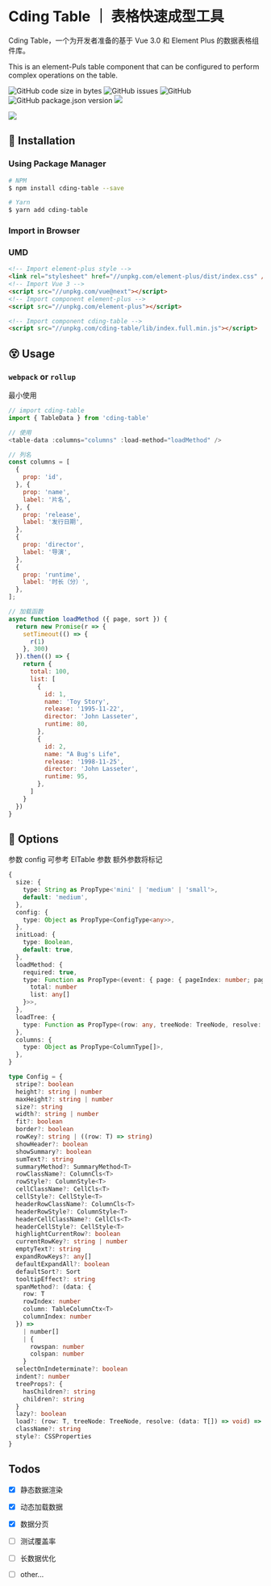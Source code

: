 # Cding Table ｜ 表格快速成型工具

Cding Table，一个为开发者准备的基于 Vue 3.0 和 Element Plus 的数据表格组件库。

This is an element-Puls table component that can be configured to perform complex operations on the table.

<p>
    <img alt="GitHub code size in bytes" src="https://img.shields.io/github/languages/code-size/notbucai/cding-table">
    <img alt="GitHub issues" src="https://img.shields.io/github/issues/notbucai/cding-table">
    <img alt="GitHub" src="https://img.shields.io/github/license/notbucai/cding-table">
    <img alt="GitHub package.json version" src="https://img.shields.io/github/package-json/v/notbucai/cding-table">
    <a href="https://codecov.io/gh/notbucai/cding-table">
      <img src="https://codecov.io/gh/notbucai/cding-table/branch/main/graph/badge.svg?token=CIOEV3QL1G"/>
    </a>
</p>

<!-- ![./website/assets/images/home-pic.png](./website/assets/images/home-pic.png) -->
<img src="./website/assets/images/home-pic.png" style="max-width: 680px;"/>

## 🤪 Installation

### Using Package Manager 
```bash
# NPM
$ npm install cding-table --save

# Yarn
$ yarn add cding-table
```
### Import in Browser
### UMD
```html
<!-- Import element-plus style -->
<link rel="stylesheet" href="//unpkg.com/element-plus/dist/index.css" />
<!-- Import Vue 3 -->
<script src="//unpkg.com/vue@next"></script>
<!-- Import component element-plus -->
<script src="//unpkg.com/element-plus"></script>

<!-- Import component cding-table -->
<script src="//unpkg.com/cding-table/lib/index.full.min.js"></script>
```

## 😵 Usage
### `webpack` or `rollup`

最小使用
```javascript
// import cding-table
import { TableData } from 'cding-table'

// 使用
<table-data :columns="columns" :load-method="loadMethod" />

// 列名
const columns = [
  {
    prop: 'id',
  }, {
    prop: 'name',
    label: '片名',
  }, {
    prop: 'release',
    label: '发行日期',
  },
  {
    prop: 'director',
    label: '导演',
  },
  {
    prop: 'runtime',
    label: '时长（分）',
  },
];

// 加载函数
async function loadMethod ({ page, sort }) {
  return new Promise(r => {
    setTimeout(() => {
      r(1)
    }, 300)
  }).then(() => {
    return {
      total: 100,
      list: [
        {
          id: 1,
          name: 'Toy Story',
          release: '1995-11-22',
          director: 'John Lasseter',
          runtime: 80,
        },
        {
          id: 2,
          name: "A Bug's Life",
          release: '1998-11-25',
          director: 'John Lasseter',
          runtime: 95,
        },
      ]
    }
  })
}
```

## 🌚 Options
参数 config 可参考 ElTable 参数 额外参数将标记

```ts
{
  size: {
    type: String as PropType<'mini' | 'medium' | 'small'>,
    default: 'medium',
  },
  config: {
    type: Object as PropType<ConfigType<any>>,
  },
  initLoad: {
    type: Boolean,
    default: true,
  },
  loadMethod: {
    required: true,
    type: Function as PropType<(event: { page: { pageIndex: number; pageSize: number; }; sort?: { [key: string]: any; }; }) => Promise<{
      total: number
      list: any[]
    }>>,
  },
  loadTree: {
    type: Function as PropType<(row: any, treeNode: TreeNode, resolve: (data: any[]) => void) => void>,
  },
  columns: {
    type: Object as PropType<ColumnType[]>,
  },
}

type Config = {
  stripe?: boolean
  height?: string | number
  maxHeight?: string | number
  size?: string
  width?: string | number
  fit?: boolean
  border?: boolean
  rowKey?: string | ((row: T) => string)
  showHeader?: boolean
  showSummary?: boolean
  sumText?: string
  summaryMethod?: SummaryMethod<T>
  rowClassName?: ColumnCls<T>
  rowStyle?: ColumnStyle<T>
  cellClassName?: CellCls<T>
  cellStyle?: CellStyle<T>
  headerRowClassName?: ColumnCls<T>
  headerRowStyle?: ColumnStyle<T>
  headerCellClassName?: CellCls<T>
  headerCellStyle?: CellStyle<T>
  highlightCurrentRow?: boolean
  currentRowKey?: string | number
  emptyText?: string
  expandRowKeys?: any[]
  defaultExpandAll?: boolean
  defaultSort?: Sort
  tooltipEffect?: string
  spanMethod?: (data: {
    row: T
    rowIndex: number
    column: TableColumnCtx<T>
    columnIndex: number
  }) =>
    | number[]
    | {
      rowspan: number
      colspan: number
    }
  selectOnIndeterminate?: boolean
  indent?: number
  treeProps?: {
    hasChildren?: string
    children?: string
  }
  lazy?: boolean
  load?: (row: T, treeNode: TreeNode, resolve: (data: T[]) => void) => void
  className?: string
  style?: CSSProperties
}
```

## Todos

+ [x] 静态数据渲染  

+ [x] 动态加载数据  

+ [x] 数据分页

+ [ ] 测试覆盖率

+ [ ] 长数据优化

+ [ ] other...